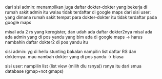 dari sisi admin: menampilkan juga daftar dokter-dokter yang bekerja di rumah sakit admin itu walau tidak terdaftar di google maps
dari sisi user: yang dimana rumah sakit tempat para dokter-dokter itu tidak terdaftar pada google maps


misal ada 2 rs yang keregister, dan udah ada daftar dokter2nya
misal ada ada admin yang di pos yandu yang blm ada di google maps -> harus nambahin daftar dokter2 di pos yandu itu

sisi admin:
yg di hello stunting bakalan nampilin list daftar RS dan dokternya.
mau nambah dokter yang di pos yandu -> biasa

sisi user:
nampilin list (list view (milih dlu rsnya)) rsnya itu dari smua database (gmap+not gmaps)
